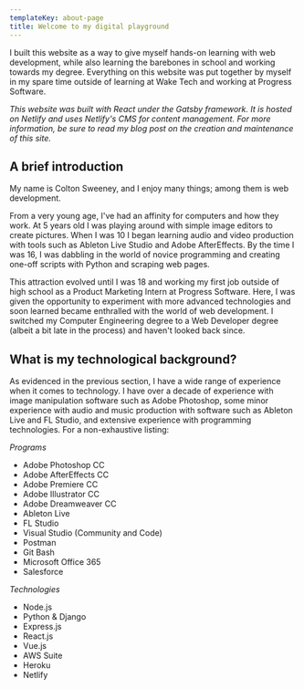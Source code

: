 ```yaml
---
templateKey: about-page
title: Welcome to my digital playground
---
```

I built this website as a way to give myself hands-on learning with web development, while also learning the barebones in school and working towards my degree. Everything on this website was put together by myself in my spare time outside of learning at Wake Tech and working at Progress Software.

_This website was built with React under the Gatsby framework. It is hosted on Netlify and uses Netlify's CMS for content management. For more information, be sure to read my blog post on the creation and maintenance of this site._



## A brief introduction

My name is Colton Sweeney, and I enjoy many things; among them is web development. 



From a very young age, I've had an affinity for computers and how they work. At 5 years old I was playing around with simple image editors to create pictures. When I was 10 I began learning audio and video production with tools such as Ableton Live Studio and Adobe AfterEffects. By the time I was 16, I was dabbling in the world of novice programming and creating one-off scripts with Python and scraping web pages. 



This attraction evolved until I was 18 and working my first job outside of high school as a Product Marketing Intern at Progress Software. Here, I was given the opportunity to experiment with more advanced technologies and soon learned became enthralled with the world of web development. I switched my Computer Engineering degree to a Web Developer degree (albeit a bit late in the process) and haven't looked back since.



## What is my technological background?

As evidenced in the previous section, I have a wide range of experience when it comes to technology. I have over a decade of experience with image manipulation software such as Adobe Photoshop, some minor experience with audio and music production with software such as Ableton Live and FL Studio, and extensive experience with programming technologies. For a non-exhaustive listing:

_Programs_

* Adobe Photoshop CC
* Adobe AfterEffects CC
* Adobe Premiere CC
* Adobe Illustrator CC
* Adobe Dreamweaver CC
* Ableton Live
* FL Studio
* Visual Studio (Community and Code)
* Postman
* Git Bash
* Microsoft Office 365
* Salesforce

_Technologies_

* Node.js
* Python & Django
* Express.js
* React.js
* Vue.js
* AWS Suite
* Heroku
* Netlify

